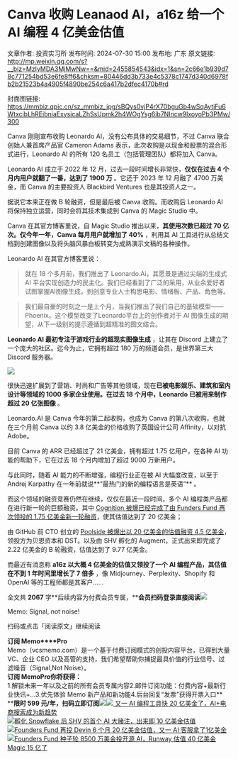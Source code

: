 # Canva 收购 Leanaod AI，a16z 给一个 AI 编程 4 亿美金估值

文章作者: 投资实习所
发布时间: 2024-07-30 15:00
发布地: 广东
原文链接: http://mp.weixin.qq.com/s?__biz=MzIyMDA3MjMwNw==&mid=2455854543&idx=1&sn=2c66e1b939d78c771254bd53e6fe8ff6&chksm=80446dd3b733e4c5378c1747d340d6978fb2b21523b4a4905f4890be254c6a417b2dfec4170b#rd

封面图链接: https://mmbiz.qpic.cn/sz_mmbiz_jpg/sBQys0vjP4rX70bguGb4wSqAytjFu6WtxcibLhREibniaExysicaLZhSsUpmk2h4WOgYsg6ib7NIncw9lxoyoPb3PMw/300

Canva 刚刚宣布收购 Leonardo AI，没有公布具体的交易细节，不过 Canva 联合创始人兼首席产品官 Cameron Adams
表示，此次收购是以现金和股票的混合形式进行，Leonardo AI 的所有 120 名员工（包括管理团队）都将加入 Canva。

Leonardo AI 成立于 2022 年 12 月，过去一段时间增长非常快，**仅仅在过去 4 个月内用户就翻了一番，达到了 1900 万** 。它还于
2023 年 12 月融了 4700 万美金，而 Canva 的主要投资人 Blackbird Ventures 也是其投资人之一。

据说它本来正在做 B 轮融资，但是最后被 Canva 收购。而收购后 Leonardo AI 将保持独立运营，同时会将其技术集成到 Canva 的
Magic Studio 中。

Canva 在其官方博客里说，自 Magic Studio 推出以来，**其使用次数已超过 70 亿次。仅今年一年，Canva 每月用户就增加了 40%**
，利用其 AI 工具进行从总结文档到创建图像以及将头脑风暴白板转变为成熟演示文稿的各种操作。

Leonardo AI 在其官方博客里说：

> 就在 18 个多月前，我们推出了 Leonardo.Ai，其愿景是通过尖端的生成式 AI
> 平台实现创造力的民主化。我们已经看到了广泛的采用，从业余爱好者试图掌握AI图像生成，到创意专业人士构思电影、情绪板、产品、角色等。

> 我们最自豪的时刻之一是上个月，当我们推出了我们自己的基础模型—— Phoenix。这个模型改变了Leonardo平台上的创作者对于 AI
> 图像生成的期望，从下一级别的提示遵循到超精准的图文结合。

**Leonardo AI 最初专注于游戏行业的超现实图像生成** ，让其在 Discord 上建立了一个庞大的社区。迄今为止，它拥有超过 180
万的频道会员，是世界第三大 Discord 服务器。

![](https://mmbiz.qpic.cn/sz_mmbiz_jpg/sBQys0vjP4rX70bguGb4wSqAytjFu6WtnPOSClX6KNyLF05OBR2HCFamvD1lzjg88kZ5d8IeDCmFhCfsUSXobw/640?wx_fmt=webp&from=appmsg)

很快迅速扩展到了营销、时尚和广告等其他领域，现在**已被电影娱乐、建筑和室内设计等领域的 1000 多家企业使用。在过去 18 个月中，Leonardo
已被用来制作超过 20 亿张图像** 。

Leonardo.AI 是 Canva 今年的第二起收购，也成为 Canva 的第八次收购，也就在三个月前 Canva 以约 3.8
亿美金的价格收购了英国设计公司 Affinity，以对抗 Adobe。

目前 Canva 的 ARR 已经超过了 21 亿美金，拥有超过 1.75 亿用户，在各种 AI 功能的帮助下，它在过去 18 个月内增加了超过 9000
万新用户。

与此同时，随着 AI 能力的不断增强，编程行业正在被 AI 大幅度改变，以至于 Andrej Karpathy
在一年前就说**“最热门的新的编程语言是英语”** 。

而这个领域的融资竞赛仍然在继续，仅仅在最近一段时间，多个 AI 编程类产品都在进行新一轮的巨额融资。其中 [Cognition 被爆已经完成了由
Funders Fund 再次领投的 1.75
亿美金新一轮融资](http://mp.weixin.qq.com/s?__biz=MzIyMDA3MjMwNw==&mid=2455853584&idx=1&sn=cc4103cae80aa83b40ef306569948dfa&chksm=80446a0cb733e31aa47b8efc8a591a3a11dec2be1b2cd5dc0ed7f2cb7c701498003502672742&scene=21#wechat_redirect)，使其估值达到了
20 亿美金；

由 GitHub 前 CTO 创立的 [Poolside 被爆出以 20 亿美金的估值融资 4.5
亿美金](http://mp.weixin.qq.com/s?__biz=MzIyMDA3MjMwNw==&mid=2455854244&idx=1&sn=28337cbbcfe15bb67fc3fa1ad0dd6c60&chksm=80446cb8b733e5aea9f51a68dcbe2ee333511baaacca3fe42b0e9f40db76dd35a2623fff5dc8&scene=21#wechat_redirect)，领投方为贝恩资本和
DST。以及由 SHV 孵化的 Augment，正式出来即完成了 2.22 亿美金的 B 轮融资，估值达到了 9.77 亿美金。

而最近有消息称 **a16z 以大概 4 亿美金的估值又领投了一个 AI 编程产品，其估值在不到 1 年时间里增长了 7 倍多** ，像
Midjourney、Perplexity、Shopify 和 OpenAI 等的工程师都是其客户……

全文共 **2067**
字**后续内容为付费会员专属，****会员扫码登录直接阅读**![](https://mmbiz.qpic.cn/sz_mmbiz_png/sBQys0vjP4rX70bguGb4wSqAytjFu6WtartIibCSFZzVpKibtxjSd000SqMdf1BXLvmMV9WsxelVcSFCVwHib9Oww/640?wx_fmt=png&from=appmsg)  

Memo: Signal, not noise!

扫码或点击「阅读原文」继续阅读

**订阅 Memo****Pro**  
Memo（vcsmemo.com）是一个基于付费订阅模式的创投内容平台，已得到大量 VC、企业 CEO
以及高管的支持，我们希望帮助你捕捉最具价值的行业信号、过滤噪音（Signal,Not Noise）。  
**订阅 Memo****Pro****你将获得：**  
1.解锁未来一年以及之前的所有会员专属内容2.邮件订阅功能：付费内容+最新行业快讯+...3.优先体验 Memo
新产品和新功能4.后台回复“发票”获得开票入口**  
****限时 599
元/年，扫码立即订阅**![](https://mmbiz.qpic.cn/mmbiz_png/mrJibAziaMQhQGoNHniac6wGOyRe172dlS0HCYicyjiaCTtly2pULIz6YPNsXeRjoQFSuDYezsia4ibhbAc1X3GKtVRyw/640?wx_fmt=png&wxfrom=5&wx_lazy=1&wx_co=1)[![](https://mmbiz.qpic.cn/sz_mmbiz_jpg/sBQys0vjP4orpeB6LvmynjChp3NcibVkUt0d6uqMXGWCmmgoW9qZh4iaSUGvB1p5jV3k5q5l2e2n127Qapm7oO2g/640?wx_fmt=jpeg)
又一 AI 编程工具快 20
亿美金了，AI+电商搜索成为新趋势](https://mp.weixin.qq.com/s?__biz=MzIyMDA3MjMwNw==&mid=2455854244&idx=1&sn=28337cbbcfe15bb67fc3fa1ad0dd6c60&chksm=80446cb8b733e5aea9f51a68dcbe2ee333511baaacca3fe42b0e9f40db76dd35a2623fff5dc8&scene=21#wechat_redirect)  
[![](https://mmbiz.qpic.cn/sz_mmbiz_jpg/sBQys0vjP4r3yuDQWQWxJUpocSgGc74hSwlaW3yIs9evLmBBsUtGV7z3FY8EnxH1MMhia3mf2J1fXDHPpueC49w/640?wx_fmt=jpeg)孵化
Snowflake 后 SHV 的首个 AI 大赌注，出来即 10
亿美金估值](https://mp.weixin.qq.com/s?__biz=MzIyMDA3MjMwNw==&mid=2455853609&idx=1&sn=06f3e6a375c914d259ec0a1ff52c53e7&chksm=80446a35b733e323a365f55e0e9db26ee81ce2c0e76cce8e92fcfd4ccc12b781f235f9069bb5&scene=21#wechat_redirect)  
[![](https://mmbiz.qpic.cn/sz_mmbiz_jpg/sBQys0vjP4oQD9bbPcK6d6Uf5o5CH63wuNfZ2V5E6FkibTV1LJ83V00cg2q5WBqG3GOn2asH3Cp251pLq908HhA/640?wx_fmt=jpeg)Founders
Fund 再投 Devin 6 个月 20 亿美金估值，又一 AI
客服拿了1亿美金](https://mp.weixin.qq.com/s?__biz=MzIyMDA3MjMwNw==&mid=2455853584&idx=1&sn=cc4103cae80aa83b40ef306569948dfa&chksm=80446a0cb733e31aa47b8efc8a591a3a11dec2be1b2cd5dc0ed7f2cb7c701498003502672742&scene=21#wechat_redirect)  
[![](https://mmbiz.qpic.cn/sz_mmbiz_jpg/sBQys0vjP4pFftMVTbT14own3BN034E4cVQDH9gsIlpYQIaws3wicsnTqt5BUIicyeNEc9omFEJxfxs2SxVs0hXQ/640?wx_fmt=jpeg)Founders
Fund 种子轮 8500 万美金投开源 AI，Runway 估值 40 亿美金 Magic 15
亿了](https://mp.weixin.qq.com/s?__biz=MzIyMDA3MjMwNw==&mid=2455854315&idx=1&sn=bf78f48f61842e3bd5f6728f82ce2626&chksm=80446cf7b733e5e1901a21a10e886c4582ebc71ee310aad72836fa1d62bc28ecdaba2cc5ffe9&scene=21#wechat_redirect)

  

